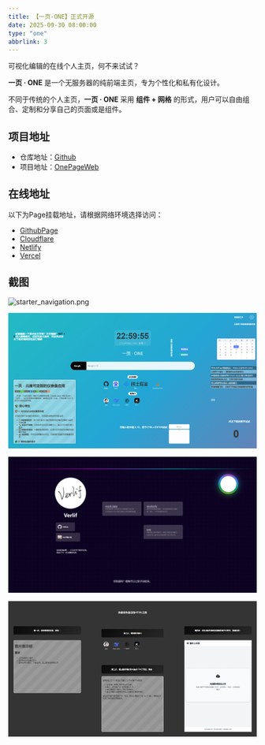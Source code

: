 ```yaml
---
title: 【一页·ONE】正式开源
date: 2025-09-30 08:00:00
type: "one"
abbrlink: 3
---
```


可视化编辑的在线个人主页，何不来试试？

<!-- more -->

**一页 · ONE** 是一个无服务器的纯前端主页，专为个性化和私有化设计。

不同于传统的个人主页，**一页 · ONE** 采用 **组件 + 网格** 的形式，用户可以自由组合、定制和分享自己的页面或是组件。

## 项目地址

- 仓库地址：[Github](https://github.com/OnePageWeb/one-page)
- 项目地址：[OnePageWeb](https://github.com/OnePageWeb)

## 在线地址

以下为Page挂载地址，请根据网络环境选择访问：

- [GithubPage](http://one-page.verlif.top/)
- [Cloudflare](https://one.verlif.top/)
- [Netlify](https://one-nav.netlify.app/)
- [Vercel](https://vercel.one.verlif.top/)

## 截图

![starter_navigation.png](../../images/one/starter_navigation.png)

![starter_tutorial.png](../../images/one/starter_tutorial.png)

![starter_profile.png](../../images/one/starter_profile.png)

![help_use_html.png](../../images/one/help_use_html.png)